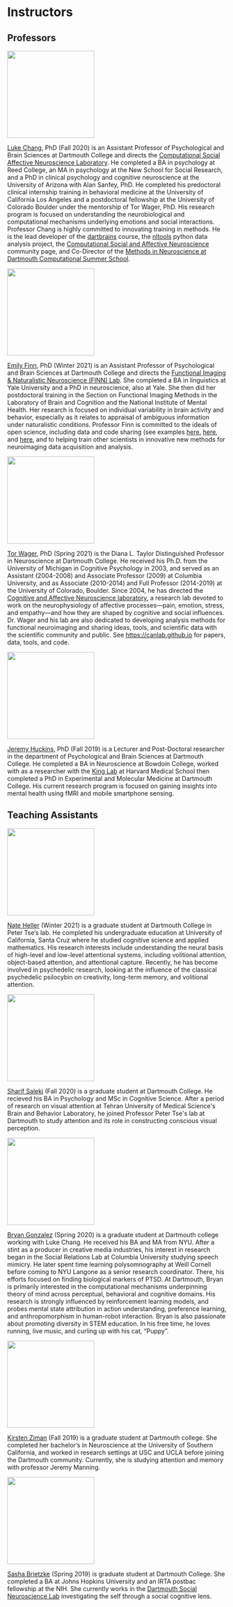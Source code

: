 # Instructors
## Professors

<img src="../images/instructors/chang.jpg" width="200"/>

[Luke Chang](http://lukejchang.com), PhD (Fall 2020) is an Assistant Professor of Psychological and Brain Sciences at Dartmouth College and directs the [Computational Social Affective Neuroscience Laboratory](http://cosanlab.com/). He completed a BA in psychology at Reed College, an MA in psychology at the New School for Social Research, and a PhD in clinical psychology and cognitive neuroscience at the University of Arizona with Alan Sanfey, PhD. He completed his predoctoral clinical internship training in behavioral medicine at the University of California Los Angeles and a postdoctoral fellowship at the University of Colorado Boulder under the mentorship of Tor Wager, PhD. His research program is focused on understanding the neurobiological and computational mechanisms underlying emotions and social interactions. Professor Chang is highly committed to innovating training in methods. He is the lead developer of the [dartbrains](https://dartbrains.org/) course, the [nltools](https://neurolearn.readthedocs.io/en/latest/) python data analysis project, the [Computational Social and Affective Neuroscience](http://compsan.org/) community page, and Co-Director of the [Methods in Neuroscience at Dartmouth Computational Summer School](http://mindsummerschool.org/).

<img src="../images/instructors/finn.jpg" width="200"/>

[Emily Finn](https://esfinn.github.io/), PhD (Winter 2021) is an Assistant Professor of Psychological and Brain Sciences at Dartmouth College and directs the [Functional Imaging & Naturalistic Neuroscience (FINN) Lab](http://thefinnlab.github.io/). She completed a BA in linguistics at Yale University and a PhD in neuroscience, also at Yale. She then did her postdoctoral training in the Section on Functional Imaging Methods in the Laboratory of Brain and Cognition and the National Institute of Mental Health. Her research is focused on individual variability in brain activity and behavior, especially as it relates to appraisal of ambiguous information under naturalistic conditions. Professor Finn is committed to the ideals of open science, including data and code sharing (see examples [here](https://openneuro.org/datasets/ds001338), [here](https://github.com/esfinn/cpm_tutorial), and [here](https://github.com/esfinn/intersubj_rsa), and to helping train other scientists in innovative new methods for neuroimaging data acquisition and analysis.

<img src="../images/instructors/wager.jpg" width="200"/>

[Tor Wager](https://sites.dartmouth.edu/canlab/), PhD (Spring 2021) is the Diana L. Taylor Distinguished Professor in Neuroscience at Dartmouth College. He received his Ph.D. from the University of Michigan in Cognitive Psychology in 2003, and served as an Assistant (2004-2008) and Associate Professor (2009) at Columbia University, and as Associate (2010-2014) and Full Professor (2014-2019) at the University of Colorado, Boulder. Since 2004, he has directed the [Cognitive and Affective Neuroscience laboratory](https://sites.dartmouth.edu/canlab/), a research lab devoted to work on the neurophysiology of affective processes—pain, emotion, stress, and empathy—and how they are shaped by cognitive and social influences. Dr. Wager and his lab are also dedicated to developing analysis methods for functional neuroimaging and sharing ideas, tools, and scientific data with the scientific community and public. See https://canlab.github.io for papers, data, tools, and code.

<img src="../images/instructors/huckins.jpg" width="200"/>

[Jeremy Huckins](https://mtnhuck.github.io/), PhD (Fall 2019) is a Lecturer and Post-Doctoral researcher in the department of Psychological and Brain Sciences at Dartmouth College. He completed a BA in Neuroscience at Bowdoin College, worked with as a researcher with the [King Lab](https://king.med.harvard.edu/) at Harvard Medical School then completed a PhD in Experimental and Molecular Medicine at Dartmouth College. His current research program is focused on gaining insights into mental health using fMRI and mobile smartphone sensing.

## Teaching Assistants

<img src="../images/instructors/heller.jpg" width="200"/>

[Nate Heller](https://www.researchgate.net/profile/Nathan_Heller) (Winter 2021) is a graduate student at Dartmouth College in Peter Tse’s lab. He completed his undergraduate education at University of California, Santa Cruz where he studied cognitive science and applied mathematics. His research interests include understanding the neural basis of high-level and low-level attentional systems, including volitional attention, object-based attention, and attentional capture. Recently, he has become involved in psychedelic research, looking at the influence of the classical psychedelic psilocybin on creativity, long-term memory, and volitional attention.

<img src="../images/instructors/saleki.jpg" width="200"/>

[Sharif Saleki](https://devxl.github.io/) (Fall 2020) is a graduate student at Dartmouth College. He recieved his BA in Psychology and MSc in Cognitive Science. After a period of research on visual attention at Tehran University of Medical Science's Brain and Behavior Laboratory, he joined Professor Peter Tse's lab at Dartmouth to study attention and its role in constructing conscious visual perception.

<img src="../images/instructors/gonzalez.jpg" width="200"/>

[Bryan Gonzalez](https://github.com/BryanGonzalez262) (Spring 2020) is a graduate student at Dartmouth college working with Luke Chang. He received his BA and MA from NYU. After a stint as a producer in creative media industries, his interest in research began in the Social Relations Lab at Columbia University studying speech mimicry. He later spent time learning polysomnography at Weill Cornell before coming to NYU Langone as a senior research coordinator. There, his efforts focused on finding biological markers of PTSD. At Dartmouth, Bryan is primarily interested in the computational mechanisms underpinning theory of mind across perceptual, behavioral and cognitive domains. His research is strongly influenced by reinforcement learning models, and probes mental state attribution in action understanding, preference learning, and anthropomorphism in human-robot interaction. Bryan is also passionate about promoting diversity in STEM education. In his free time, he loves running, live music, and curling up with his cat, “Puppy”.

<img src="../images/instructors/ziman.png" width="200"/>

[Kirsten Ziman](https://kirstensgithub.github.io/) (Fall 2019) is a graduate student at Dartmouth college. She completed her bachelor’s in Neuroscience at the University of Southern California, and worked in research settings at USC and UCLA before joining the Dartmouth community. Currently, she is studying attention and memory with professor Jeremy Manning.

<img src="../images/instructors/brietzke.jpg" width="200"/>

[Sasha Brietzke](http://www.dartmouth-socialneurolab.com/people) (Spring 2019) is graduate student at Dartmouth College. She completed a BA at Johns Hopkins University and an IRTA postbac fellowship at the NIH. She currently works in the [Dartmouth Social Neuroscience Lab](http://www.dartmouth-socialneurolab.com) investigating the self through a social cognitive lens.
